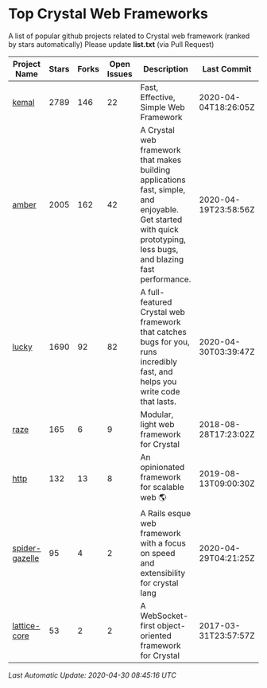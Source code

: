 # Top Crystal Web Frameworks

A list of popular github projects related to Crystal web framework (ranked by stars automatically)
Please update **list.txt** (via Pull Request)

| Project Name | Stars | Forks | Open Issues | Description | Last Commit |
| ------------ | ----- | ----- | ----------- | ----------- | ----------- |
| [kemal](https://github.com/kemalcr/kemal) |2789|146|22|Fast, Effective, Simple Web Framework|2020-04-04T18:26:05Z|
| [amber](https://github.com/amberframework/amber) |2005|162|42|A Crystal web framework that makes building applications fast, simple, and enjoyable. Get started with quick prototyping, less bugs, and blazing fast performance.|2020-04-19T23:58:56Z|
| [lucky](https://github.com/luckyframework/lucky) |1690|92|82|A full-featured Crystal web framework that catches bugs for you, runs incredibly fast, and helps you write code that lasts.|2020-04-30T03:39:47Z|
| [raze](https://github.com/samueleaton/raze) |165|6|9|Modular, light web framework for Crystal|2018-08-28T17:23:02Z|
| [http](https://github.com/onyxframework/http) |132|13|8|An opinionated framework for scalable web 🌎|2019-08-13T09:00:30Z|
| [spider-gazelle](https://github.com/spider-gazelle/spider-gazelle) |95|4|2|A Rails esque web framework with a focus on speed and extensibility for crystal lang|2020-04-29T04:21:25Z|
| [lattice-core](https://github.com/jasonl99/lattice-core) |53|2|2|A WebSocket-first object-oriented framework for Crystal|2017-03-31T23:57:57Z|

*Last Automatic Update: 2020-04-30 08:45:16 UTC*